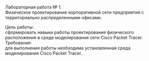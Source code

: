 Лабораторная работа № 1.  
Физическое проектирование корпоративной сети предприятия с территориально распределенными офисами.  

Цель работы:  
сформировать навыки работы проектирования физического расположения в среде моделирования сети Cisco Packet Tracer. 
Требования:  
для выполнения работы необходима установленная среда моделирования Cisco Packet Tracer. 
